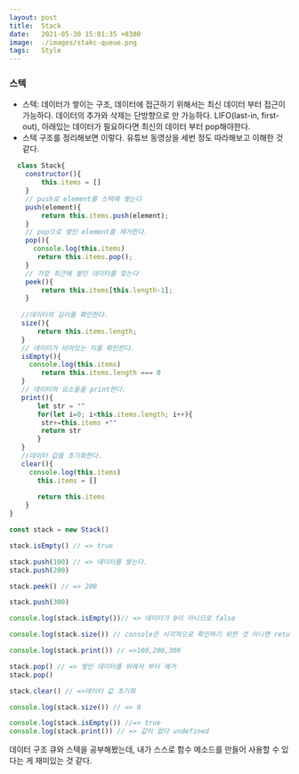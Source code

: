 ```yaml
---
layout: post
title:  Stack
date:   2021-05-30 15:01:35 +0300
image:  ./images/stakc-queue.png
tags:   Style
---
```


### 스텍
- 스텍: 데이터가 쌓이는 구조, 데이터에 접근하기 위해서는 최신 데이터 부터 접근이 가능하다. 데이터의 추가와 삭제는 단방향으로 만 가능하다. LIFO(last-in, first-out), 아래있는 데이터가 필요하다면 최신의 데이터 부터 pop해야한다.
- 스텍 구조를 정리해보면 이렇다. 유튜브 동영상을 세번 정도 따라해보고 이해한 것 같다.   
```js
  class Stack{
    constructor(){
        this.items = []
    }
    // push로 element를 스텍에 쌓는다 
    push(element){
        return this.items.push(element); 
    }
    // pop으로 쌓인 element를 제거한다.   
    pop(){
      console.log(this.items)
       return this.items.pop();    
    }
    // 가장 최근에 쌓인 데이터를 찾는다
    peek(){
        return this.items[this.length-1];
    }
    
   //데이터의 길이를 확인한다.
   size(){
       return this.items.length;
   }
   // 데이터가 비어있는 지를 확인한다.
   isEmpty(){
     console.log(this.items)
        return this.items.length === 0
   }
   // 데이터의 요소들을 print한다.
   print(){
       let str = ""
       for(let i=0; i<this.items.length; i++){
        str+=this.items +""
        return str
       }
   }
   //데이터 값을 초기화한다.
   clear(){
     console.log(this.items)
       this.items = []
       
       return this.items 
    }
}

const stack = new Stack()

stack.isEmpty() // => true

stack.push(100) // => 데이터를 쌓는다.
stack.push(200)

stack.peek() // => 200

stack.push(300)

console.log(stack.isEmpty())// => 데이터가 0이 아니므로 false

console.log(stack.size()) // console은 시각적으로 확인하기 위한 것 아니면 return 값이 보이지 않는다. => 데이터 길이는 3

console.log(stack.print()) // =>100,200,300

stack.pop() // => 쌓인 데이터를 위에서 부터 제거
stack.pop()

stack.clear() // =>데이터 값 초기화

console.log(stack.size()) // => 0

console.log(stack.isEmpty()) //=> true
console.log(stack.print()) // => 값이 없다 undefined
```

데이터 구조 큐와 스텍을 공부해봤는데, 내가 스스로 함수 메소드를 만들어 사용할 수 있다는 게 재미있는 것 같다.   